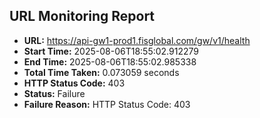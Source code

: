 ## URL Monitoring Report

- **URL:** https://api-gw1-prod1.fisglobal.com/gw/v1/health
- **Start Time:** 2025-08-06T18:55:02.912279
- **End Time:** 2025-08-06T18:55:02.985338
- **Total Time Taken:** 0.073059 seconds
- **HTTP Status Code:** 403
- **Status:** Failure
- **Failure Reason:** HTTP Status Code: 403
